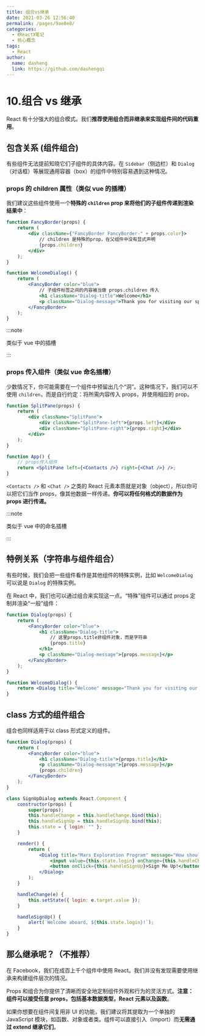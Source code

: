 ```yaml
---
title: 组合vs继承
date: 2021-03-26 12:56:40
permalink: /pages/9ae8e8/
categories:
  - 《React》笔记
  - 核心概念
tags:
  - React
author:
  name: dasheng
  link: https://github.com/dashengqi
---
```


# 10.组合 vs 继承

React 有十分强大的组合模式。我们**推荐使用组合而非继承来实现组件间的代码重用**。

## 包含关系 (组件组合)

有些组件无法提前知晓它们子组件的具体内容。在 `Sidebar`（侧边栏）和 `Dialog`（对话框）等展现通用容器（box）的组件中特别容易遇到这种情况。

### props 的 children 属性（类似 vue 的插槽）

我们建议这些组件使用一个**特殊的 `children` prop 来将他们的子组件传递到渲染结果中**：

```jsx
function FancyBorder(props) {
	return (
		<div className={"FancyBorder FancyBorder-" + props.color}>
			// children 是特殊的prop，在父组件中没有显式声明
			{props.children}
		</div>
	);
}

function WelcomeDialog() {
	return (
		<FancyBorder color="blue">
			// 子组件标签之间的内容被当做 props.children 传入
			<h1 className="Dialog-title">Welcome</h1>
			<p className="Dialog-message">Thank you for visiting our spacecraft!</p>
		</FancyBorder>
	);
}
```

:::note

类似于 vue 中的插槽

:::

### props 传入组件（类似 vue 命名插槽）

少数情况下，你可能需要在一个组件中预留出几个“洞”。这种情况下，我们可以不使用 `children`，而是自行约定：将所需内容传入 props，并使用相应的 prop。

```jsx
function SplitPane(props) {
	return (
		<div className="SplitPane">
			<div className="SplitPane-left">{props.left}</div>
			<div className="SplitPane-right">{props.right}</div>
		</div>
	);
}

function App() {
	// props传入组件
	return <SplitPane left={<Contacts />} right={<Chat />} />;
}
```

`<Contacts />` 和 `<Chat />` 之类的 React 元素本质就是对象（object），所以你可以把它们当作 props，像其他数据一样传递。**你可以将任何格式的数据作为 props 进行传递。**

:::note

类似于 vue 中的命名插槽

:::

## 特例关系（字符串与组件组合）

有些时候，我们会把一些组件看作是其他组件的特殊实例，比如 `WelcomeDialog` 可以说是 `Dialog` 的特殊实例。

在 React 中，我们也可以通过组合来实现这一点。“特殊”组件可以通过 props 定制并渲染“一般”组件：

```jsx
function Dialog(props) {
	return (
		<FancyBorder color="blue">
			<h1 className="Dialog-title">
				// 这里props.title非组件对象，而是字符串
				{props.title}
			</h1>
			<p className="Dialog-message">{props.message}</p>
		</FancyBorder>
	);
}

function WelcomeDialog() {
	return <Dialog title="Welcome" message="Thank you for visiting our spacecraft!" />;
}
```

## class 方式的组件组合

组合也同样适用于以 class 形式定义的组件。

```jsx
function Dialog(props) {
	return (
		<FancyBorder color="blue">
			<h1 className="Dialog-title">{props.title}</h1>
			<p className="Dialog-message">{props.message}</p>
			{props.children}
		</FancyBorder>
	);
}

class SignUpDialog extends React.Component {
	constructor(props) {
		super(props);
		this.handleChange = this.handleChange.bind(this);
		this.handleSignUp = this.handleSignUp.bind(this);
		this.state = { login: "" };
	}

	render() {
		return (
			<Dialog title="Mars Exploration Program" message="How should we refer to you?">
				<input value={this.state.login} onChange={this.handleChange} />
				<button onClick={this.handleSignUp}>Sign Me Up!</button>
			</Dialog>
		);
	}

	handleChange(e) {
		this.setState({ login: e.target.value });
	}

	handleSignUp() {
		alert(`Welcome aboard, ${this.state.login}!`);
	}
}
```

## 那么继承呢？（不推荐）

在 Facebook，我们在成百上千个组件中使用 React。我们并没有发现需要使用继承来构建组件层次的情况。

Props 和组合为你提供了清晰而安全地定制组件外观和行为的灵活方式。**注意：组件可以接受任意 props，包括基本数据类型，React 元素以及函数**。

如果你想要在组件间复用非 UI 的功能，我们建议将其提取为一个单独的 JavaScript 模块，如函数、对象或者类。组件可以直接引入（import）而**无需通过 extend 继承它们**。

